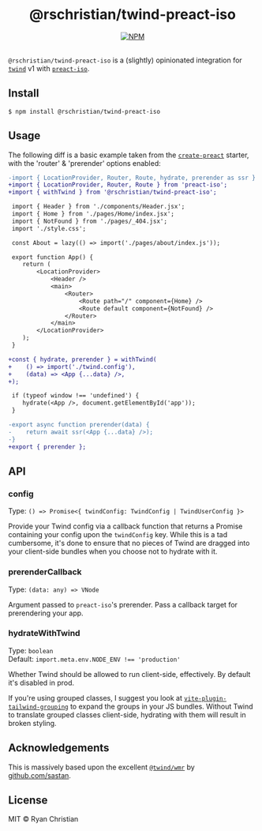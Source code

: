 <h1 align="center">@rschristian/twind-preact-iso</h1>

<div align="center">
    <a href="https://github.com/rschristian/twind-preact-iso/blob/master/LICENSE">
        <img
            alt="NPM"
            src="https://img.shields.io/npm/l/@rschristian/twind-preact-iso?color=brightgreen"
        />
    </a>
</div>

<br />

`@rschristian/twind-preact-iso` is a (slightly) opinionated integration for [`twind`](https://twind.style) v1 with [`preact-iso`](https://github.com/preactjs/preact-iso).

## Install

```
$ npm install @rschristian/twind-preact-iso
```

## Usage

The following diff is a basic example taken from the [`create-preact`](https://github.com/preactjs/create-preact) starter, with the 'router' & 'prerender' options enabled:

```diff
-import { LocationProvider, Router, Route, hydrate, prerender as ssr } from 'preact-iso';
+import { LocationProvider, Router, Route } from 'preact-iso';
+import { withTwind } from '@rschristian/twind-preact-iso';

 import { Header } from './components/Header.jsx';
 import { Home } from './pages/Home/index.jsx';
 import { NotFound } from './pages/_404.jsx';
 import './style.css';

 const About = lazy(() => import('./pages/about/index.js'));

 export function App() {
 	return (
 		<LocationProvider>
 			<Header />
 			<main>
 				<Router>
 					<Route path="/" component={Home} />
 					<Route default component={NotFound} />
 				</Router>
 			</main>
 		</LocationProvider>
 	);
 }

+const { hydrate, prerender } = withTwind(
+    () => import('./twind.config'),
+    (data) => <App {...data} />,
+);

 if (typeof window !== 'undefined') {
	hydrate(<App />, document.getElementById('app'));
 }

-export async function prerender(data) {
-    return await ssr(<App {...data} />);
-}
+export { prerender };
```

## API

### config

Type: `() => Promise<{ twindConfig: TwindConfig | TwindUserConfig }>`<br/>

Provide your Twind config via a callback function that returns a Promise containing your config upon the `twindConfig` key. While this is a tad cumbersome, it's done to ensure that no pieces of Twind are dragged into your client-side bundles when you choose not to hydrate with it.

### prerenderCallback

Type: `(data: any) => VNode`<br/>

Argument passed to `preact-iso`'s prerender. Pass a callback target for prerendering your app.

### hydrateWithTwind

Type: `boolean`<br/>
Default: `import.meta.env.NODE_ENV !== 'production'`

Whether Twind should be allowed to run client-side, effectively. By default it's disabled in prod.

If you're using grouped classes, I suggest you look at [`vite-plugin-tailwind-grouping`](https://github.com/rschristian/tailwind-grouping) to expand the groups in your JS bundles. Without Twind to translate grouped classes client-side, hydrating with them will result in broken styling.

## Acknowledgements

This is massively based upon the excellent [`@twind/wmr`](https://github.com/tw-in-js/use-twind-with/blob/main/packages/wmr) by [github.com/sastan](https://github.com/sastan).

## License

MIT © Ryan Christian
